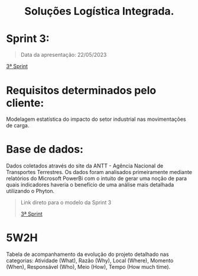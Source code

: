 # <br id="inicio">

<h1 align="center">Soluções Logística Integrada. <br><sub> </h1></sub>
 <p align="center">
 
# Sprint 3:
>   Data da apresentação: 22/05/2023
<p><a href="https://app.powerbi.com/Redirect?action=openreport&context=Annotate&ctid=cf72e2bd-7a2b-4783-bdeb-39d57b07f76f&pbi_source=mobile_android&groupObjectId=d2d1e4cd-60fd-4730-9fdf-b5b82980116e&appId=&reportObjectId=f40a3bd1-4a78-4fcd-bf55-17c647218909">3ª Sprint</a></p>

# Requisitos determinados pelo cliente:
 
Modelagem estatística do impacto do setor industrial nas movimentações de carga.


# Base de dados:
Dados coletados através do site da ANTT - Agência Nacional de Transportes Terrestres. Os dados foram analisados primeiramente mediante relatórios do Microsoft PowerBi com o intuito de gerar uma noção de para quais indicadores haveria o benefício de uma análise mais detalhada utilizando o Phyton. 

> Link direto para o modelo da Sprint 3 <p><a href="Link">3ª Sprint</a></p> 

# 5W2H

Tabela de acompanhamento da evolução do projeto detalhado nas categorias: Atividade (What), Razão (Why), Local (Where), Momento (When), Responsável (Who), Meio (How), Tempo (How much time).

